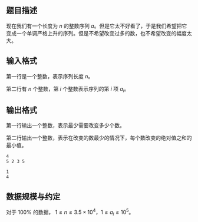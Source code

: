 ## 题目描述

现在我们有一个长度为 $n$ 的整数序列 $a$。但是它太不好看了，于是我们希望把它变成一个单调严格上升的序列。但是不希望改变过多的数，也不希望改变的幅度太大。

## 输入格式

第一行是一个整数，表示序列长度 $n$。

第二行有 $n$ 个整数，第 $i$ 个整数表示序列的第 $i$ 项 $a_i$。

## 输出格式

第一行输出一个整数，表示最少需要改变多少个数。

第二行输出一个整数，表示在改变的数最少的情况下，每个数改变的绝对值之和的最小值。

```input1
4
5 2 3 5
```

```output1
1
4
```

## 数据规模与约定

对于 $100\%$ 的数据， $1 \leq n \leq 3.5 \times 10^4$，$1 \leq a_i \leq 10^5$。
